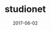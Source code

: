 ---
layout: post
size: 6
group: app
marker: social network
title:  studionet
summary: sharing ideas and collaborate visually using network graphs. 
project-url: https://studionet.nus.edu.sg
date:   2017-06-02
categories: post
type: project
image: ./images/studionet.png
tags: 
- angularjs
- neo4j
- cytoscape.js
---